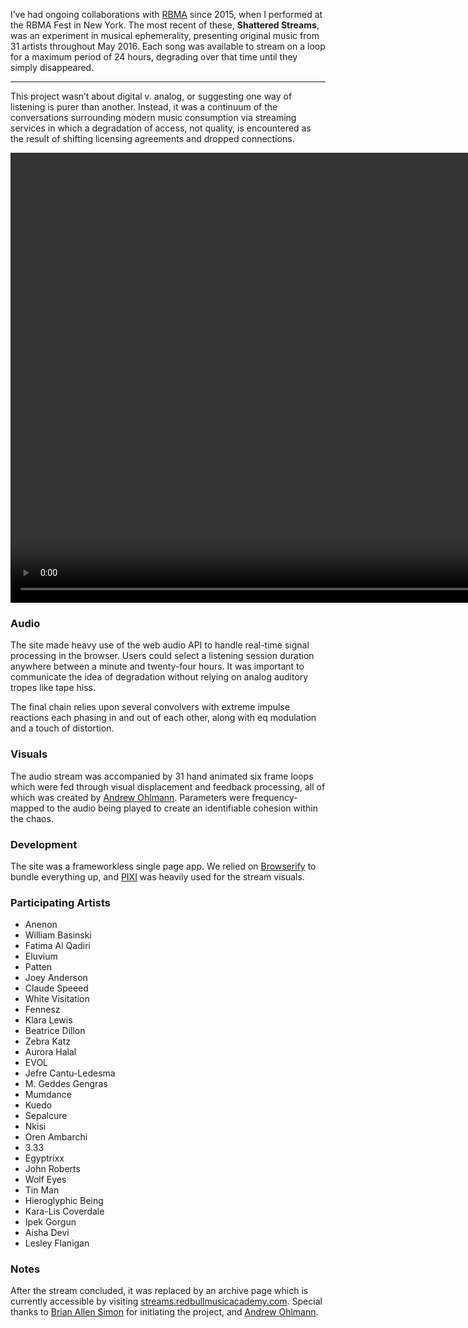 
I’ve had ongoing collaborations with [RBMA](http://redbullmusicacademy.com) since 2015, when I performed at the RBMA Fest in New York. The most recent of these, **Shattered Streams**, was an experiment in musical ephemerality, presenting original music from 31 artists throughout May 2016. Each song was available to stream on a loop for a maximum period of 24 hours, degrading over that time until they simply disappeared.

----

This project wasn’t about digital v. analog, or suggesting one way of listening is purer than another. Instead, it was a continuum of the conversations surrounding modern music consumption via streaming services in which a degradation of access, not quality, is encountered as the result of shifting licensing agreements and dropped connections.

<video src="shattered.mp4" data-frame="snapshot.png" height="720" width="1152"></video>

### Audio

The site made heavy use of the web audio API to handle real-time signal processing in the browser. Users could select a listening session duration anywhere between a minute and twenty-four hours. It was important to communicate the idea of degradation without relying on analog auditory tropes like tape hiss.

The final chain relies upon several convolvers with extreme impulse reactions each phasing in and out of each other, along with eq modulation and a touch of distortion.

### Visuals

The audio stream was accompanied by 31 hand animated six frame loops which were fed through visual displacement and feedback processing, all of which was created by [Andrew Ohlmann](andrewohlmann.com). Parameters were frequency-mapped to the audio being played to create an identifiable cohesion within the chaos.

### Development

The site was a frameworkless single page app. We relied on [Browserify](http://browserify.org) to bundle everything up, and [PIXI](http://www.pixijs.com) was heavily used for the stream visuals.

### Participating Artists

<ul class="x xw lsn">
  <li class="c4">Anenon</li>
  <li class="c4">William Basinski</li>
  <li class="c4">Fatima Al Qadiri</li>
  <li class="c4">Eluvium</li>
  <li class="c4">Patten</li>
  <li class="c4">Joey Anderson</li>
  <li class="c4">Claude Speeed</li>
  <li class="c4">White Visitation</li>
  <li class="c4">Fennesz</li>
  <li class="c4">Klara Lewis</li>
  <li class="c4">Beatrice Dillon</li>
  <li class="c4">Zebra Katz</li>
  <li class="c4">Aurora Halal</li>
  <li class="c4">EVOL</li>
  <li class="c4">Jefre Cantu-Ledesma</li>
  <li class="c4">M. Geddes Gengras</li>
  <li class="c4">Mumdance</li>
  <li class="c4">Kuedo</li>
  <li class="c4">Sepalcure</li>
  <li class="c4">Nkisi</li>
  <li class="c4">Oren Ambarchi</li>
  <li class="c4">3.33</li>
  <li class="c4">Egyptrixx</li>
  <li class="c4">John Roberts</li>
  <li class="c4">Wolf Eyes</li>
  <li class="c4">Tin Man</li>
  <li class="c4">Hieroglyphic Being</li>
  <li class="c4">Kara-Lis Coverdale</li>
  <li class="c4">Ipek Gorgun</li>
  <li class="c4">Aisha Devi</li>
  <li class="c4">Lesley Flanigan</li>
</ul>

### Notes

After the stream concluded, it was replaced by an archive page which is currently accessible by visiting [streams.redbullmusicacademy.com](http://streams.redbullmusicacademy.com). Special thanks to [Brian Allen Simon](http://brianallensimon.com) for initiating the project, and [Andrew Ohlmann](http://andrewohlmann.com).

